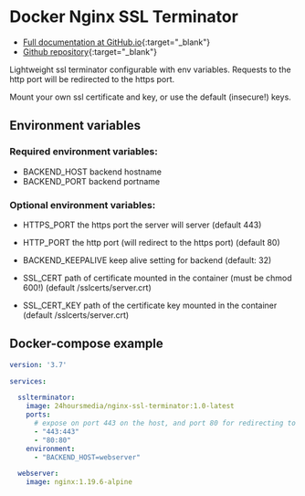 # Docker Nginx SSL Terminator

* [Full documentation at GitHub.io](https://24hoursmedia.github.io/docker-nginx-ssl-terminator/){:target="_blank"}
* [Github repository](https://github.com/24HOURSMEDIA/docker-nginx-ssl-terminator){:target="_blank"}

Lightweight ssl terminator configurable with env variables.
Requests to the http port will be redirected to the https port.

Mount your own ssl certificate and key, or use the default (insecure!) keys.

## Environment variables

### Required environment variables:

- BACKEND_HOST backend hostname
- BACKEND_PORT backend portname

### Optional environment variables:

- HTTPS_PORT the https port the server will server (default 443)
- HTTP_PORT the http port (will redirect to the https port) (default 80)

- BACKEND_KEEPALIVE keep alive setting for backend (default: 32)

- SSL_CERT path of certificate mounted in the container (must be chmod 600!) (default /sslcerts/server.crt)
- SSL_CERT_KEY path of the certificate key mounted in the container  (default /sslcerts/server.crt)

## Docker-compose example

```yaml
version: '3.7'

services:

  sslterminator:
    image: 24hoursmedia/nginx-ssl-terminator:1.0-latest
    ports:
      # expose on port 443 on the host, and port 80 for redirecting to 443
      - "443:443"
      - "80:80"
    environment:
      - "BACKEND_HOST=webserver"

  webserver:
    image: nginx:1.19.6-alpine
```